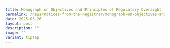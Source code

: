 ```yaml
---
title: Monograph on Objectives and Principles of Regulatory Oversight
permalink: /news/notices-from-the-registrar/monograph-on-objectives-and-principles-of-regulatory-oversight/
date: 2025-03-26
layout: post
description: ""
image: ""
variant: tiptap
---
```

